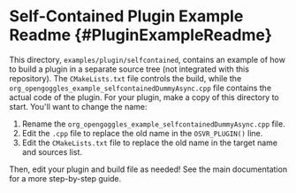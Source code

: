 # Self-Contained Plugin Example Readme {#PluginExampleReadme}

This directory, `examples/plugin/selfcontained`,  contains an example of how to build a plugin in a separate source tree (not integrated with this repository). The `CMakeLists.txt` file controls the build, while the `org_opengoggles_example_selfcontainedDummyAsync.cpp` file contains the actual code of the plugin. For your plugin, make a copy of this directory to start. You'll want to change the name:

1. Rename the `org_opengoggles_example_selfcontainedDummyAsync.cpp` file.
2. Edit the `.cpp` file to replace the old name in the `OSVR_PLUGIN()` line.
3. Edit the `CMakeLists.txt` file to replace the old name in the target name and sources list.

Then, edit your plugin and build file as needed! See the main documentation for a more step-by-step guide.
